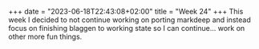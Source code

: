 +++
date = "2023-06-18T22:43:08+02:00"
title = "Week 24"
+++
This week I decided to not continue working on porting markdeep and instead focus on finishing blaggen to working state so I can continue... work on other more fun things.

